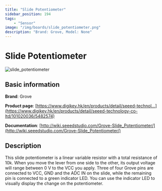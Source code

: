 ```yaml
---
title: "Slide Potentiometer"
sidebar_position: 194
tags:
    - "Sensor"
image: "/img/boards/slide_potentiometer.png"
description: "Brand: Grove, Model: None"
---
```

# Slide Potentiometer

![slide_potentiometer](/img/boards/slide_potentiometer.png)

## Basic information

**Brand**: Grove

**Product page**: [https://www.digikey.hk/en/products/detail/seeed-technol...](https://www.digikey.hk/en/products/detail/seeed-technology-co-ltd/101020036/5482574)

**Documentation**: [http://wiki.seeedstudio.com/Grove-Slide_Potentiometer/](http://wiki.seeedstudio.com/Grove-Slide_Potentiometer/)

## Description

This slide potentiometer is a linear variable resistor with a total resistance of 10k\. When you move the lever from one side to the other, its output voltage will range between 0 V to the VCC you apply\. Three of four Grove pins are connected to VCC, GND and the ADC IN on the slide, while the remaining pin is connected to a green indicator LED\. You can use the indicator LED to visually display the change on the potentiometer\.


